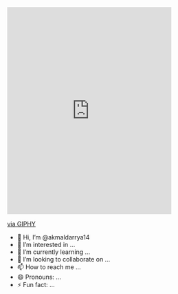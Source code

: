 <iframe src="https://giphy.com/embed/bwCKz4gtGCrea5O2Rw" width="382" height="480" style="" frameBorder="0" class="giphy-embed" allowFullScreen></iframe><p><a href="https://giphy.com/gifs/prometeo-prometeam-open-banking-bwCKz4gtGCrea5O2Rw">via GIPHY</a></p>

- 👋 Hi, I’m @akmaldarrya14
- 👀 I’m interested in ...
- 🌱 I’m currently learning ...
- 💞️ I’m looking to collaborate on ...
- 📫 How to reach me ...
- 😄 Pronouns: ...
- ⚡ Fun fact: ...

